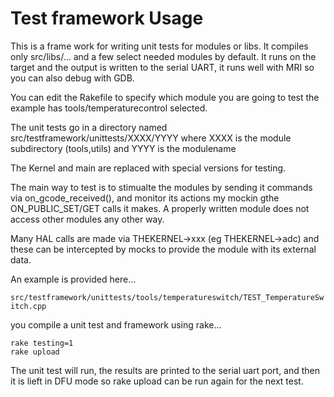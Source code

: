 # Test framework Usage

This is a frame work for writing unit tests for modules or libs.
It compiles only src/libs/... and a few select needed modules by default.
It runs on the target and the output is written to the serial UART, it runs well with MRI so you can also debug with GDB.

You can edit the Rakefile to specify which module you are going to test the example has tools/temperaturecontrol selected.

The unit tests go in a directory named src/testframework/unittests/XXXX/YYYY where XXXX is the module subdirectory (tools,utils) and YYYY is the modulename

The Kernel and main are replaced with special versions for testing.

The main way to test is to stimualte the modules by sending it commands via on_gcode_received(), and monitor its actions my mockin gthe ON_PUBLIC_SET/GET calls it makes.
A properly written module does not access other modules any other way.

Many HAL calls are made via THEKERNEL->xxx (eg THEKERNEL->adc) and these can be intercepted by mocks to provide the module with its external data.

An example is provided here...

`src/testframework/unittests/tools/temperatureswitch/TEST_TemperatureSwitch.cpp`

you compile a unit test and framework using rake...

```shell
rake testing=1
rake upload
```

The unit test will run, the results are printed to the serial uart port, and then it is lieft in DFU mode so rake upload can be run again for the next test.



